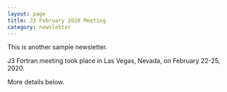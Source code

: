 ```yaml
---
layout: page
title: J3 February 2020 Meeting
category: newsletter
---
```


This is another sample newsletter.

J3 Fortran meeting took place in Las Vegas, Nevada, on February 22-25, 2020.

More details below.
